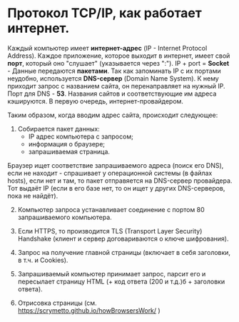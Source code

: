 # Протокол TCP/IP, как работает интернет.

Каждый компьютер имеет **интернет-адрес** (IP - Internet Protocol Address). Каждое приложение, которое выходит в интернет, имеет свой **порт**, который оно "слушает" (указывается через ":"). IP + port = **Socket** -  Данные передаются **пакетами**. Так как запоминать IP с их портами неудобно, используется **DNS-сервер** (Domain Name System). К нему приходит запрос с названием сайта, он перенаправляет на нужный IP. Порт для DNS - **53**. Названия сайтов и соответствующие им адреса кэшируются. В первую очередь, интернет-провайдером.

Таким образом, когда вводим адрес сайта, происходит следующее:

1) Собирается пакет данных:
   * IP адрес компьютера с запросом;
   * информация о браузере;
   * запрашиваемая страница.

Браузер ищет соответствие запрашиваемого адреса (поиск его DNS), если не находит - спрашивает у операционной системы (в файлах hosts), если нет и там, то пакет отправяется на DNS-сервер провайдера. Тот выдаёт IP (если в его базе нет, то он ищет у других DNS-серверов, пока не найдёт). 

2) Компьютер запроса устанавливает соединение с портом 80 запрашиваемого компьютера.
 
3) Если HTTPS, то производится TLS (Transport Layer Security) Handshake (клиент и сервер договариваются о ключе шифрования). 

4) Запрос на получение главной страницы (включает в себя заголовки, в т.ч. и Cookies).

5) Запрашиваемый компьютер принимает запрос, парсит его и пересылает страницу HTML (+ код ответа (200 и т.д.)б + заголовки ответа).

6) Отрисовка страницы (см. https://scrymetto.github.io/howBrowsersWork/ )